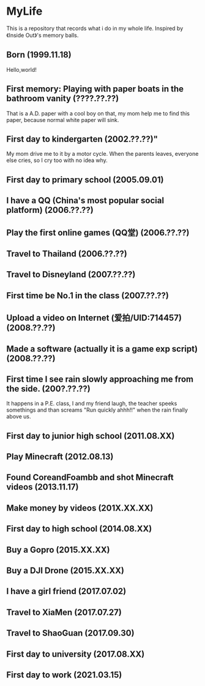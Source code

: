 # MyLife  
This is a repository that records what i do in my whole life. Inspired by 《Inside Out》's memory balls.  

## Born (1999.11.18)  
Hello,world!  
## First memory: Playing with paper boats in the bathroom vanity (????.??.??)  
That is a A.D. paper with a cool boy on that, my mom help me to find this paper, because normal white paper will sink.  
## First day to kindergarten (2002.??.??)"  
My mom drive me to it by a motor cycle. When the parents leaves, everyone else cries, so I cry too with no idea why.
## First day to primary school (2005.09.01)
## I have a QQ (China's most popular social platform) (2006.??.??)
## Play the first online games (QQ堂) (2006.??.??)
## Travel to Thailand (2006.??.??)
## Travel to Disneyland (2007.??.??)
## First time be No.1 in the class (2007.??.??)
## Upload a video on Internet (爱拍/UID:714457) (2008.??.??)
## Made a software (actually it is a game exp script) (2008.??.??)
## First time I see rain slowly approaching me from the side. (200?.??.??)
It happens in a P.E. class, I and my friend laugh, the teacher speeks somethings and than screams "Run quickly ahhh!!" when the rain finally above us.
## First day to junior high school (2011.08.XX)
## Play Minecraft (2012.08.13)
## Found CoreandFoambb and shot Minecraft videos (2013.11.17)
## Make money by videos (201X.XX.XX)
## First day to high school (2014.08.XX)
## Buy a Gopro (2015.XX.XX)
## Buy a DJI Drone (2015.XX.XX)
## I have a girl friend (2017.07.02)
## Travel to XiaMen (2017.07.27)
## Travel to ShaoGuan (2017.09.30)
## First day to university (2017.08.XX)
## First day to work (2021.03.15)
